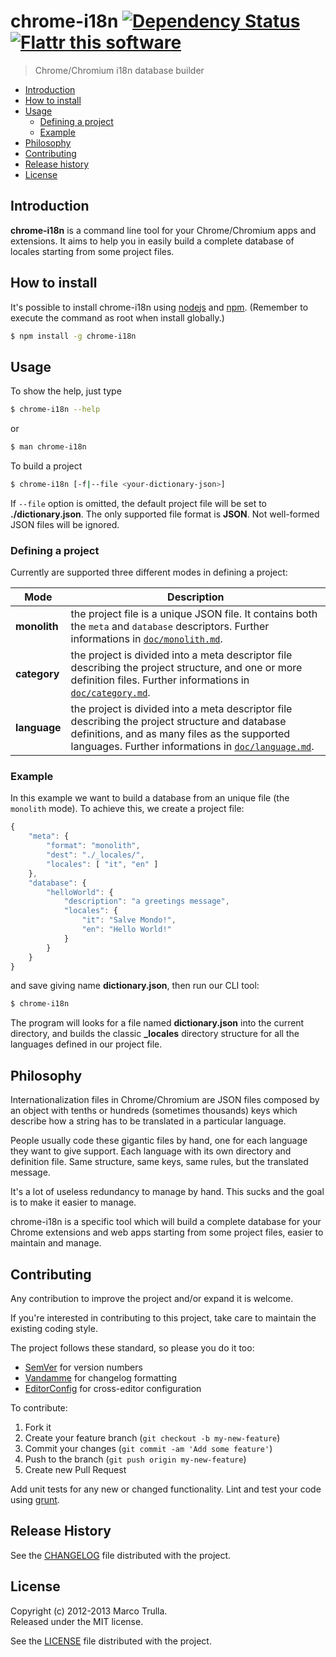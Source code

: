 # chrome-i18n [![Dependency Status](https://gemnasium.com/Ragnarokkr/chrome-i18n.png)](https://gemnasium.com/Ragnarokkr/chrome-i18n)  [![Flattr this software](https://api.flattr.com/button/flattr-badge-large.png)](https://flattr.com/submit/auto?user_id=marcotrulla&url=https://github.com/Ragnarokkr/chrome-i18n&title=Chrome-i18n&description=Chrome/chromium%20i18n%20database%20builder&language=en_GB&tags=chrome,chromium,extension,application,webapp,locales,messages,dictionary,i18n&category=software)

> Chrome/Chromium i18n database builder


* [Introduction](#introduction)
* [How to install](#how-to-install)
* [Usage](#usage)
    * [Defining a project](#defining-a-project)
    * [Example](#example)
* [Philosophy](#philosophy)
* [Contributing](#contributing)
* [Release history](#release-history)
* [License](#license)


## Introduction

**chrome-i18n** is a command line tool for your Chrome/Chromium apps and extensions.
It aims to help you in easily build a complete database of locales starting from
some project files.


## How to install

It's possible to install chrome-i18n using [nodejs][] and [npm][]. (Remember to
execute the command as root when install globally.)

```bash
$ npm install -g chrome-i18n
```


## Usage

To show the help, just type 

```bash
$ chrome-i18n --help
```
or
```bash
$ man chrome-i18n
```

To build a project

```bash
$ chrome-i18n [-f|--file <your-dictionary-json>]
```

If `--file` option is omitted, the default project file will be  set to
**./dictionary.json**. The only supported file format is **JSON**. Not 
well-formed JSON files will be ignored.


### Defining a project

Currently are supported three different modes in defining a project:

Mode | Description
---|---
**monolith**|the project file is a unique JSON file. It contains both the `meta` and `database` descriptors. Further informations in [`doc/monolith.md`][monolith].
**category**|the project is divided into a meta descriptor file describing the project structure, and one or more definition files. Further informations in [`doc/category.md`][category].
**language**|the project is divided into a meta descriptor file describing the project structure and database definitions, and as many files as the supported languages. Further informations in [`doc/language.md`][language].


### Example

In this example we want to build a database from an unique file (the `monolith` 
mode). To achieve this, we create a project file:

```javascript
{
    "meta": {
        "format": "monolith",
        "dest": "./_locales/",
        "locales": [ "it", "en" ]
    },
    "database": {
        "helloWorld": {
            "description": "a greetings message",
            "locales": {
                "it": "Salve Mondo!",
                "en": "Hello World!"
            }
        }
    }
}
```

and save giving name **dictionary.json**, then run our CLI tool:

```bash
$ chrome-i18n
```

The program will looks for a file named **dictionary.json** into the current
directory, and builds the classic **_locales** directory structure for all the
languages defined in our project file.


## Philosophy

Internationalization files in Chrome/Chromium are JSON files composed by an 
object with tenths or hundreds (sometimes thousands) keys which describe how
a string has to be translated in a particular language.

People usually code these gigantic files by hand, one for each language they want 
to give support. Each language with its own directory and definition file. Same
structure, same keys, same rules, but the translated message. 

It's a lot of useless redundancy to manage by hand. This sucks and the goal is 
to make it easier to manage.

chrome-i18n is a specific tool which will build a complete database for your
Chrome extensions and web apps starting from some project files, easier to
maintain and manage.


## Contributing

Any contribution to improve the project and/or expand it is welcome.

If you're interested in contributing to this project, take care to maintain the
existing coding style.

The project follows these standard, so please you do it too:

* [SemVer][] for version numbers
* [Vandamme][] for changelog formatting
* [EditorConfig][] for cross-editor configuration

To contribute:

1. Fork it
2. Create your feature branch (`git checkout -b my-new-feature`)
3. Commit your changes (`git commit -am 'Add some feature'`)
4. Push to the branch (`git push origin my-new-feature`)
5. Create new Pull Request

Add unit tests for any new or changed functionality. Lint and test
your code using [grunt][].


## Release History

See the [CHANGELOG][] file distributed with the project.


## License

Copyright (c) 2012-2013 Marco Trulla.<br>
Released under the MIT license.

See the [LICENSE][] file distributed with the project.


[nodejs]: http://nodejs.org/
[npm]: http://npmjs.org/
[grunt]: http://gruntjs.com/
[SemVer]: http://semver.org/
[Vandamme]: https://github.com/tech-angels/vandamme
[EditorConfig]: http://editorconfig.org/

[monolith]: doc/monolith.md
[category]: doc/category.md
[language]: doc/language.md
[CHANGELOG]: CHANGELOG.md
[LICENSE]: LICENSE-MIT

